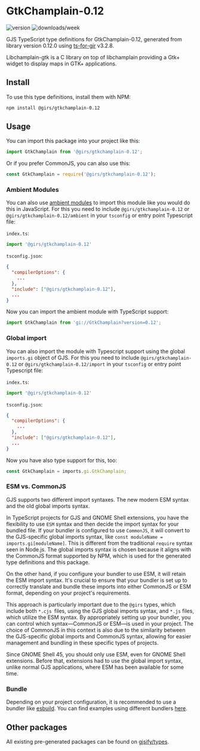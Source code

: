 
# GtkChamplain-0.12

![version](https://img.shields.io/npm/v/@girs/gtkchamplain-0.12)
![downloads/week](https://img.shields.io/npm/dw/@girs/gtkchamplain-0.12)


GJS TypeScript type definitions for GtkChamplain-0.12, generated from library version 0.12.0 using [ts-for-gir](https://github.com/gjsify/ts-for-gir) v3.2.8.

Libchamplain-gtk is a C library on top of libchamplain providing a Gtk+ widget to display maps in GTK+ applications.

## Install

To use this type definitions, install them with NPM:
```bash
npm install @girs/gtkchamplain-0.12
```

## Usage

You can import this package into your project like this:
```ts
import GtkChamplain from '@girs/gtkchamplain-0.12';
```

Or if you prefer CommonJS, you can also use this:
```ts
const GtkChamplain = require('@girs/gtkchamplain-0.12');
```

### Ambient Modules

You can also use [ambient modules](https://github.com/gjsify/ts-for-gir/tree/main/packages/cli#ambient-modules) to import this module like you would do this in JavaScript.
For this you need to include `@girs/gtkchamplain-0.12` or `@girs/gtkchamplain-0.12/ambient` in your `tsconfig` or entry point Typescript file:

`index.ts`:
```ts
import '@girs/gtkchamplain-0.12'
```

`tsconfig.json`:
```json
{
  "compilerOptions": {
    ...
  },
  "include": ["@girs/gtkchamplain-0.12"],
  ...
}
```

Now you can import the ambient module with TypeScript support: 

```ts
import GtkChamplain from 'gi://GtkChamplain?version=0.12';
```

### Global import

You can also import the module with Typescript support using the global `imports.gi` object of GJS.
For this you need to include `@girs/gtkchamplain-0.12` or `@girs/gtkchamplain-0.12/import` in your `tsconfig` or entry point Typescript file:

`index.ts`:
```ts
import '@girs/gtkchamplain-0.12'
```

`tsconfig.json`:
```json
{
  "compilerOptions": {
    ...
  },
  "include": ["@girs/gtkchamplain-0.12"],
  ...
}
```

Now you have also type support for this, too:

```ts
const GtkChamplain = imports.gi.GtkChamplain;
```


### ESM vs. CommonJS

GJS supports two different import syntaxes. The new modern ESM syntax and the old global imports syntax.

In TypeScript projects for GJS and GNOME Shell extensions, you have the flexibility to use `ESM` syntax and then decide the import syntax for your bundled file. If your bundler is configured to use `CommonJS`, it will convert to the GJS-specific global imports syntax, like `const moduleName = imports.gi[moduleName]`. This is different from the traditional `require` syntax seen in Node.js. The global imports syntax is chosen because it aligns with the CommonJS format supported by NPM, which is used for the generated type definitions and this package.

On the other hand, if you configure your bundler to use ESM, it will retain the ESM import syntax. It's crucial to ensure that your bundler is set up to correctly translate and bundle these imports into either CommonJS or ESM format, depending on your project's requirements.

This approach is particularly important due to the `@girs` types, which include both `*.cjs `files, using the GJS global imports syntax, and `*.js` files, which utilize the ESM syntax. By appropriately setting up your bundler, you can control which syntax—CommonJS or ESM—is used in your project. The choice of CommonJS in this context is also due to the similarity between the GJS-specific global imports and CommonJS syntax, allowing for easier management and bundling in these specific types of projects.

Since GNOME Shell 45, you should only use ESM, even for GNOME Shell extensions. Before that, extensions had to use the global import syntax, unlike normal GJS applications, where ESM has been available for some time.

### Bundle

Depending on your project configuration, it is recommended to use a bundler like [esbuild](https://esbuild.github.io/). You can find examples using different bundlers [here](https://github.com/gjsify/ts-for-gir/tree/main/examples).

## Other packages

All existing pre-generated packages can be found on [gjsify/types](https://github.com/gjsify/types).

